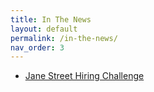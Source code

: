 ```yaml
---
title: In The News
layout: default
permalink: /in-the-news/
nav_order: 3
---
```


- [Jane Street Hiring Challenge](https://www.bloomberg.com/opinion/articles/2024-10-07/retail-investor-had-too-much-tesla?srnd=undefined)